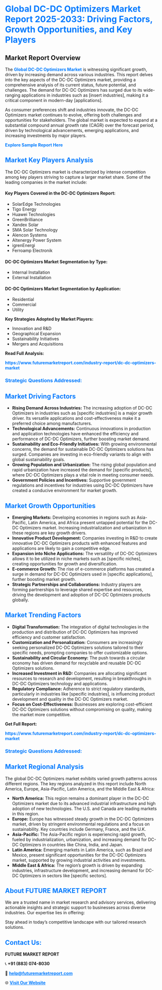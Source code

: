 <h1 style="color: #007BFF;">Global DC-DC Optimizers Market Report 2025-2033: Driving Factors, Growth Opportunities, and Key Players</h1>

<section id="overview">
<h2>Market Report Overview</h2>
<p>The <a href="https://www.futuremarketreport.com/industry-report/dc-dc-optimizers-market" style="color: #007BFF; text-decoration: none;"><strong>Global DC-DC Optimizers Market</strong></a> is witnessing significant growth, driven by increasing demand across various industries. This report delves into the key aspects of the DC-DC Optimizers market, providing a comprehensive analysis of its current status, future potential, and challenges. The demand for DC-DC Optimizers has surged due to its wide-ranging applications in industries such as [insert industries], making it a critical component in modern-day [applications].</p>
<p>As consumer preferences shift and industries innovate, the DC-DC Optimizers market continues to evolve, offering both challenges and opportunities for stakeholders. The global market is expected to expand at a substantial compound annual growth rate (CAGR) over the forecast period, driven by technological advancements, emerging applications, and increasing investments by major players.</p>
</section>

<section id="overview">
<p><a href="https://www.futuremarketreport.com/request-sample/reportId=53392" style="color: #007BFF; text-decoration: none;"><strong>Explore Sample Report Here</strong></a></p>
</section>

<section id="key-players">
<h2 style="color: #007BFF;">Market Key Players Analysis</h2>
<p>The DC-DC Optimizers market is characterized by intense competition among key players striving to capture a larger market share. Some of the leading companies in the market include:</p>
<h4>Key Players Covered in the DC-DC Optimizers Report:</h4>
<ul><li>SolarEdge Technologies</li><li>Tigo Energy</li><li>Huawei Technologies</li><li>GreenBrilliance</li><li>Xandex Solar</li><li>SMA Solar Technology</li><li>Alencon Systems</li><li>Altenergy Power System</li><li>igrenEnergi</li><li>Ferroamp Electronik</li></ul>
<h4>DC-DC Optimizers Market Segmentation by Type:</h4>
<ul><li>Internal Installation</li><li>External Installation</li></ul>

<h4>DC-DC Optimizers Market Segmentation by Application:</h4>
<ul><li>Residential</li><li>Commercial</li><li>Utility</li></ul>
<p><strong>Key Strategies Adopted by Market Players:</strong></p>
<ul>
<li>Innovation and R&D</li>
<li>Geographical Expansion</li>
<li>Sustainability Initiatives</li>
<li>Mergers and Acquisitions</li>
</ul>
</section>

<section>
<p><strong>Read Full Analysis: </strong></p><a href="https://www.futuremarketreport.com/industry-report/dc-dc-optimizers-market" style="color: #007BFF; text-decoration: none;"><strong>https://www.futuremarketreport.com/industry-report/dc-dc-optimizers-market</strong></a>
<h3 style="color: #007BFF;">Strategic Questions Addressed:</h3>
</section>

<section id="driving-factors">
<h2 style="color: #007BFF;">Market Driving Factors</h2>
<ul>
<li><strong>Rising Demand Across Industries:</strong> The increasing adoption of DC-DC Optimizers in industries such as [specific industries] is a major growth driver. Its versatile applications and cost-effectiveness make it a preferred choice among manufacturers.</li>
<li><strong>Technological Advancements:</strong> Continuous innovations in production and application technologies have enhanced the efficiency and performance of DC-DC Optimizers, further boosting market demand.</li>
<li><strong>Sustainability and Eco-Friendly Initiatives:</strong> With growing environmental concerns, the demand for sustainable DC-DC Optimizers solutions has surged. Companies are investing in eco-friendly variants to align with global sustainability goals.</li>
<li><strong>Growing Population and Urbanization:</strong> The rising global population and rapid urbanization have increased the demand for [specific products], where DC-DC Optimizers plays a vital role in meeting consumer needs.</li>
<li><strong>Government Policies and Incentives:</strong> Supportive government regulations and incentives for industries using DC-DC Optimizers have created a conducive environment for market growth.</li>
</ul>
</section>

<section id="growth-opportunities">
<h2 style="color: #007BFF;">Market Growth Opportunities</h2>
<ul>
<li><strong>Emerging Markets:</strong> Developing economies in regions such as Asia-Pacific, Latin America, and Africa present untapped potential for the DC-DC Optimizers market. Increasing industrialization and urbanization in these regions are key growth drivers.</li>
<li><strong>Innovative Product Development:</strong> Companies investing in R&D to create innovative DC-DC Optimizers products with enhanced features and applications are likely to gain a competitive edge.</li>
<li><strong>Expansion into Niche Applications:</strong> The versatility of DC-DC Optimizers allows it to be utilized in niche markets such as [specific niches], creating opportunities for growth and diversification.</li>
<li><strong>E-commerce Growth:</strong> The rise of e-commerce platforms has created a surge in demand for DC-DC Optimizers used in [specific applications], further boosting market growth.</li>
<li><strong>Strategic Partnerships and Collaborations:</strong> Industry players are forming partnerships to leverage shared expertise and resources, driving the development and adoption of DC-DC Optimizers products globally.</li>
</ul>
</section>

<section id="trending-factors">
<h2 style="color: #007BFF;">Market Trending Factors</h2>
<ul>
<li><strong>Digital Transformation:</strong> The integration of digital technologies in the production and distribution of DC-DC Optimizers has improved efficiency and customer satisfaction.</li>
<li><strong>Customization and Personalization:</strong> Consumers are increasingly seeking personalized DC-DC Optimizers solutions tailored to their specific needs, prompting companies to offer customizable options.</li>
<li><strong>Sustainability and Circular Economy:</strong> The push towards a circular economy has driven demand for recyclable and reusable DC-DC Optimizers solutions.</li>
<li><strong>Increased Investment in R&D:</strong> Companies are allocating significant resources to research and development, resulting in breakthroughs in DC-DC Optimizers technology and applications.</li>
<li><strong>Regulatory Compliance:</strong> Adherence to strict regulatory standards, particularly in industries like [specific industries], is influencing product development and quality in the DC-DC Optimizers market.</li>
<li><strong>Focus on Cost-Effectiveness:</strong> Businesses are exploring cost-efficient DC-DC Optimizers solutions without compromising on quality, making the market more competitive.</li>
</ul>
</section>

<section>
<p><strong>Get Full Report: </strong></p><a href="https://www.futuremarketreport.com/industry-report/dc-dc-optimizers-market" style="color: #007BFF; text-decoration: none;"><strong>https://www.futuremarketreport.com/industry-report/dc-dc-optimizers-market</strong></a>
<h3 style="color: #007BFF;">Strategic Questions Addressed:</h3>
</section>


<section id="regional-analysis">
<h2 style="color: #007BFF;">Market Regional Analysis</h2>
<p>The global DC-DC Optimizers market exhibits varied growth patterns across different regions. The key regions analyzed in this report include North America, Europe, Asia-Pacific, Latin America, and the Middle East & Africa:</p>
<ul>
<li><strong>North America:</strong> This region remains a dominant player in the DC-DC Optimizers market due to its advanced industrial infrastructure and high adoption of new technologies. The U.S. and Canada are leading markets in this region.</li>
<li><strong>Europe:</strong> Europe has witnessed steady growth in the DC-DC Optimizers market, driven by stringent environmental regulations and a focus on sustainability. Key countries include Germany, France, and the U.K.</li>
<li><strong>Asia-Pacific:</strong> The Asia-Pacific region is experiencing rapid growth, fueled by industrialization, urbanization, and increasing demand for DC-DC Optimizers in countries like China, India, and Japan.</li>
<li><strong>Latin America:</strong> Emerging markets in Latin America, such as Brazil and Mexico, present significant opportunities for the DC-DC Optimizers market, supported by growing industrial activities and investments.</li>
<li><strong>Middle East & Africa:</strong> The region’s growth is driven by expanding industries, infrastructure development, and increasing demand for DC-DC Optimizers in sectors like [specific sectors].</li>
</ul>
</section>

<footer>
<h2 style="color: #007BFF;">About FUTURE MARKET REPORT</h2>
<p>We are a trusted name in market research and advisory services, delivering actionable insights and strategic support to businesses across diverse industries. Our expertise lies in offering:</p>

<p>Stay ahead in today’s competitive landscape with our tailored research solutions.</p>

<h2 style="color: #007BFF;">Contact Us:</h2>
<p><strong>FUTURE MARKET REPORT</strong></p>
<p>📞 <strong>+91 (883) 074-8030</strong></p>
<p>📧 <strong><a href="mailto:help@futuremarketreport.com" style="color: #007BFF;">help@futuremarketreport.com</a></strong></p>
<p>🌐 <strong><a href="https://www.futuremarketreport.com/" style="color: #007BFF;">Visit Our Website</a></strong></p>
</footer>